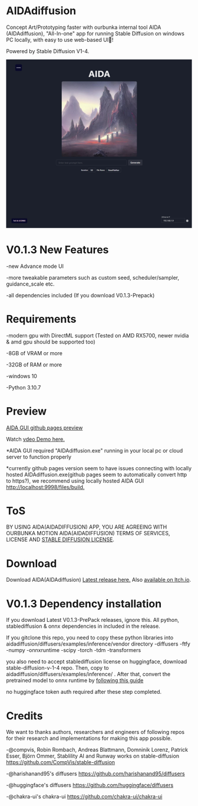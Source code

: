 # AIDAdiffusion
Concept Art/Prototyping faster with ourbunka internal tool AIDA (AIDAdiffusion), "All-In-one" app for running Stable Diffusion on windows PC locally, with easy to use web-based UI🎉!

Powered by Stable Diffusion V1-4.

<img src="https://github.com/ourbunka/aidadiffusion/blob/main/AIDA.PNG?raw=true">

# V0.1.3 New Features
  -new Advance mode UI
  
  -more tweakable parameters such as custom seed, scheduler/sampler, guidance_scale etc.
  
  -all dependencies included (If you download V0.1.3-Prepack)


# Requirements

-modern gpu with DirectML support (Tested on AMD RX5700, newer nvidia & amd gpu should be supported too)

-8GB of VRAM or more

-32GB of RAM or more 

-windows 10

-Python 3.10.7

# Preview

[AIDA GUI github pages preview](https://ourbunka.github.io/aidadiffusion)

Watch [vdeo Demo here.](https://www.youtube.com/watch?v=1lm7o4PX-rI)

*AIDA GUI required "AIDAdiffusion.exe" running in your local pc or cloud server to function properly

*currently github pages version seem to have issues connecting with locally hosted AIDAdiffusion.exe(github pages seem to automatically convert http to https?),
we recommend using locally hosted AIDA GUI [http://localhost:9998/files/build.](http://localhost:9998/files/build)

# ToS
BY USING AIDA(AIDADIFFUSION) APP, YOU ARE AGREEING WITH OURBUNKA MOTION AIDA(AIDADIFFUSION) TERMS OF SERVICES, LICENSE AND
[STABLE DIFFUSION LICENSE](https://huggingface.co/spaces/CompVis/stable-diffusion-license).

# Download
Download AIDA(AIDAdiffusion) [Latest release here.](https://drive.google.com/file/d/1euC8uIzBq5D0mFpnncpb1CMoH1Mfyulz/view?usp=sharing) Also [available on Itch.io](https://ourbunka.itch.io/aida).

# V0.1.3 Dependency installation
If you download Latest V0.1.3-PrePack releases, ignore this. All python, stablediffusion & onnx dependencies in included in the release.

If you gitclone this repo, you need to copy these python libraries into aidadiffusion/diffusers/examples/inference/vendor directory
-diffusers
-ftfy
-numpy
-onnxruntime
-scipy
-torch
-tdm
-transformers

you also need to accept stablediffusion license on huggingface, download stable-diffusion-v-1-4 repo. Then, copy to aidadiffusion/diffusers/examples/inference/ . After that, convert the pretrained model to onnx runtime by [following this guide](https://gitgudblog.vercel.app/posts/stable-diffusion-amd-win10)

no huggingface token auth required after these step completed.

# Credits
We want to thanks authors, researchers and engineers of following repos for their research and implementations for making this app possible.

-@compvis, Robin Rombach, Andreas Blattmann, Domninik Lorenz, Patrick Esser, Björn Ommer, Stablility AI and Runway works on stable-diffusion https://github.com/CompVis/stable-diffusion

-@harishanand95's diffusers https://github.com/harishanand95/diffusers

-@huggingface's diffusers https://github.com/huggingface/diffusers

-@chakra-ui's chakra-ui https://github.com/chakra-ui/chakra-ui
